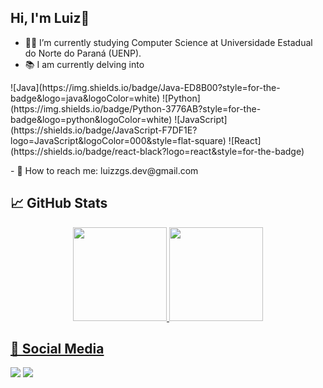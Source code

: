 ## Hi, I'm Luiz👋

- 🧑‍🎓 I’m currently studying Computer Science at Universidade Estadual do Norte do Paraná (UENP).
- 📚 I am currently delving into
<p>
  <div>
  ![Java](https://img.shields.io/badge/Java-ED8B00?style=for-the-badge&logo=java&logoColor=white)
  ![Python](https://img.shields.io/badge/Python-3776AB?style=for-the-badge&logo=python&logoColor=white)
  ![JavaScript](https://shields.io/badge/JavaScript-F7DF1E?logo=JavaScript&logoColor=000&style=flat-square)
  ![React](https://shields.io/badge/react-black?logo=react&style=for-the-badge)
</div>
</p>
- 📧 How to reach me: luizzgs.dev@gmail.com


## 📈 GitHub Stats
<div align="center">
  <a href="https://github.com/Luizzgs">
  <img height="150em" src="https://github.com/user-attachments/assets/c6cf2076-7556-4690-9aae-f5a244956da1"/>
  <img height="150em" src="https://github.com/user-attachments/assets/d5d89271-b7f6-4cd7-9490-9632fbc8299a"/>
</div>
  
## 🔔 Social Media
  
<div>
    <a href = "mailto:luizzgs.dev@gmail.com.com"><img src="https://img.shields.io/badge/Gmail-D14836?style=for-the-badge&logo=gmail&logoColor=white" target="_blank"></a>
    <a href="https://www.linkedin.com/in/luizzgs/" target="_blank"><img src="https://img.shields.io/badge/-LinkedIn-%230077B5?style=for-the-badge&logo=linkedin&logoColor=white" target="_blank"></a> 
</div>
    
